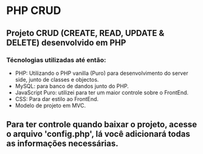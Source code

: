 # PHP CRUD
## Projeto CRUD (CREATE, READ, UPDATE & DELETE) desenvolvido em PHP
### Técnologias utilizadas até então:
- PHP: Utilizando o PHP vanilla (Puro) para desenvolvimento do server side, junto de classes e objectos.
- MySQL: para banco de dandos junto do PHP.
- JavaScript Puro: utilizei para ter um maior controle sobre o FrontEnd.
- CSS: Para dar estilo ao FrontEnd.
- Modelo de projeto em MVC.

## Para ter controle quando baixar o projeto, acesse o arquivo 'config.php', lá você adicionará todas as informações necessárias.
